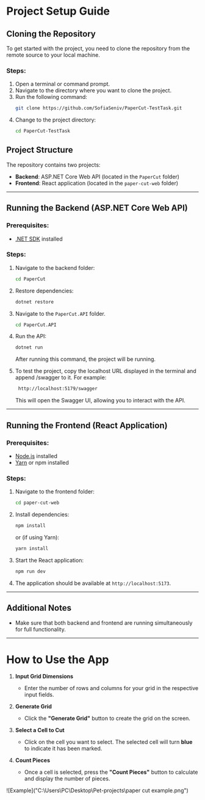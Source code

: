 # Project Setup Guide

## Cloning the Repository

To get started with the project, you need to clone the repository from the remote source to your local machine.

### Steps:

1. Open a terminal or command prompt.
2. Navigate to the directory where you want to clone the project.
3. Run the following command:
   ```sh
   git clone https://github.com/SofiaSeniv/PaperCut-TestTask.git
   ```
4. Change to the project directory:
   ```sh
   cd PaperCut-TestTask
   ```

## Project Structure

The repository contains two projects:

- **Backend**: ASP.NET Core Web API (located in the `PaperCut` folder)
- **Frontend**: React application (located in the `paper-cut-web` folder)

---

## Running the Backend (ASP.NET Core Web API)

### Prerequisites:

- [.NET SDK](https://dotnet.microsoft.com/en-us/download/dotnet) installed

### Steps:

1. Navigate to the backend folder:
   ```sh
   cd PaperCut
   ```
2. Restore dependencies:
   ```sh
   dotnet restore
   ```
3. Navigate to the `PaperCut.API` folder.

   ```bash
   cd PaperCut.API
   ```

4. Run the API:
   ```sh
   dotnet run
   ```
   After running this command, the project will be running.
5. To test the project, copy the localhost URL displayed in the terminal and append /swagger to it. For example:
   ```sh
    http://localhost:5179/swagger
   ```
   This will open the Swagger UI, allowing you to interact with the API.

---

## Running the Frontend (React Application)

### Prerequisites:

- [Node.js](https://nodejs.org/) installed
- [Yarn](https://yarnpkg.com/) or npm installed

### Steps:

1. Navigate to the frontend folder:
   ```sh
   cd paper-cut-web
   ```
2. Install dependencies:
   ```sh
   npm install
   ```
   or (if using Yarn):
   ```sh
   yarn install
   ```
3. Start the React application:
   ```sh
   npm run dev
   ```
4. The application should be available at `http://localhost:5173`.

---

## Additional Notes

- Make sure that both backend and frontend are running simultaneously for full functionality.

---

# How to Use the App

1. **Input Grid Dimensions**

   - Enter the number of rows and columns for your grid in the respective input fields.

2. **Generate Grid**

   - Click the **"Generate Grid"** button to create the grid on the screen.

3. **Select a Cell to Cut**

   - Click on the cell you want to select. The selected cell will turn **blue** to indicate it has been marked.

4. **Count Pieces**
   - Once a cell is selected, press the **"Count Pieces"** button to calculate and display the number of pieces.

![Example]("C:\Users\PC\Desktop\Pet-projects\paper cut example.png")
